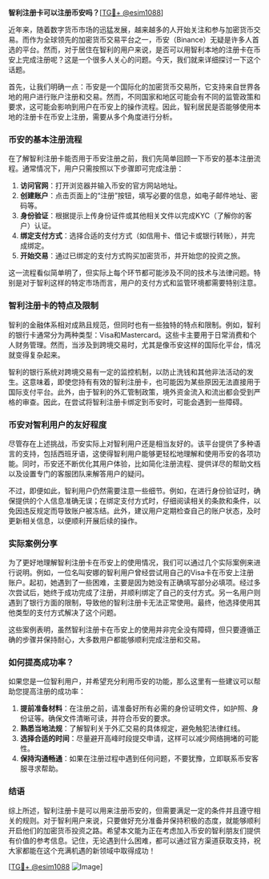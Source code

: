 **智利注册卡可以注册币安吗？**[[TG💪+ @esim1088](https://t.me/s/esim1088)]

近年来，随着数字货币市场的迅猛发展，越来越多的人开始关注和参与加密货币交易。而作为全球领先的加密货币交易平台之一，币安（Binance）无疑是许多人首选的平台。然而，对于居住在智利的用户来说，是否可以用智利本地的注册卡在币安上完成注册呢？这是一个很多人关心的问题。今天，我们就来详细探讨一下这个话题。

首先，让我们明确一点：币安是一个国际化的加密货币交易所，它支持来自世界各地的用户进行账户注册和交易。然而，不同国家和地区可能会有不同的监管政策和要求，这可能会影响到用户在币安上的操作流程。因此，智利居民是否能够使用本地的注册卡在币安上注册，需要从多个角度进行分析。

### 币安的基本注册流程

在了解智利注册卡能否用于币安注册之前，我们先简单回顾一下币安的基本注册流程。通常情况下，用户只需按照以下步骤即可完成注册：

1. **访问官网**：打开浏览器并输入币安的官方网站地址。
2. **创建账户**：点击页面上的“注册”按钮，填写必要的信息，如电子邮件地址、密码等。
3. **身份验证**：根据提示上传身份证件或其他相关文件以完成KYC（了解你的客户）认证。
4. **绑定支付方式**：选择合适的支付方式（如信用卡、借记卡或银行转账），并完成绑定。
5. **开始交易**：通过已绑定的支付方式购买加密货币，并开始您的投资之旅。

这一流程看似简单明了，但实际上每个环节都可能涉及不同的技术与法律问题。特别是对于智利这样的特定市场而言，用户的支付方式和监管环境都需要特别注意。

### 智利注册卡的特点及限制

智利的金融体系相对成熟且规范，但同时也有一些独特的特点和限制。例如，智利的银行卡通常分为两种类型：Visa和Mastercard。这些卡主要用于日常消费和个人财务管理。然而，当涉及到跨境交易时，尤其是像币安这样的国际化平台，情况就变得复杂起来。

智利的银行系统对跨境交易有一定的监控机制，以防止洗钱和其他非法活动的发生。这意味着，即使您持有有效的智利注册卡，也可能因为某些原因无法直接用于国际支付平台。此外，由于智利的外汇管制政策，境外资金流入和流出都会受到严格的审查。因此，在尝试将智利注册卡绑定到币安时，可能会遇到一些障碍。

### 币安对智利用户的友好程度

尽管存在上述挑战，币安实际上对智利用户还是相当友好的。该平台提供了多种语言的支持，包括西班牙语，这使得智利用户能够更轻松地理解和使用币安的各项功能。同时，币安还不断优化其用户体验，比如简化注册流程、提供详尽的帮助文档以及设置专门的客服团队来解答用户的疑问。

不过，即便如此，智利用户仍然需要注意一些细节。例如，在进行身份验证时，确保提供的个人信息准确无误；在绑定支付方式时，仔细阅读相关的条款和条件，以免因违反规定而导致账户被冻结。此外，建议用户定期检查自己的账户状态，及时更新相关信息，以便顺利开展后续的操作。

### 实际案例分享

为了更好地理解智利注册卡在币安上的使用情况，我们可以通过几个实际案例来进行说明。例如，一位名叫安娜的智利用户曾经尝试用自己的Visa卡在币安上注册账户。起初，她遇到了一些困难，主要是因为她没有正确填写部分必填项。经过多次尝试后，她终于成功完成了注册，并顺利绑定了自己的支付方式。另一名用户则遇到了银行方面的限制，导致他的智利注册卡无法正常使用。最终，他选择使用其他类型的支付方式解决了这个问题。

这些案例表明，虽然智利注册卡在币安上的使用并非完全没有障碍，但只要遵循正确的步骤并保持耐心，大多数用户都能够顺利完成注册和交易。

### 如何提高成功率？

如果您是一位智利用户，并希望充分利用币安的功能，那么这里有一些建议可以帮助您提高注册的成功率：

1. **提前准备材料**：在注册之前，请准备好所有必需的身份证明文件，如护照、身份证等。确保文件清晰可读，并符合币安的要求。
2. **熟悉当地法规**：了解智利关于外汇交易的具体规定，避免触犯法律红线。
3. **选择合适的时间**：尽量避开高峰时段提交申请，这样可以减少网络拥堵的可能性。
4. **保持沟通畅通**：如果在注册过程中遇到任何问题，不要犹豫，立即联系币安客服寻求帮助。

### 结语

综上所述，智利注册卡是可以用来注册币安的，但需要满足一定的条件并且遵守相关的规则。对于智利用户来说，只要做好充分准备并保持积极的态度，就能够顺利开启他们的加密货币投资之路。希望本文能为正在考虑加入币安的智利朋友们提供有价值的参考信息。记住，无论遇到什么困难，都可以通过官方渠道获取支持，祝大家都能在这个充满机遇的新领域中取得成功！

[[TG💪+ @esim1088](https://t.me/s/esim1088) ![Image](https://i.postimg.cc/4NQfJmqS/Snipaste-2025-05-13-00-14-12.png)]